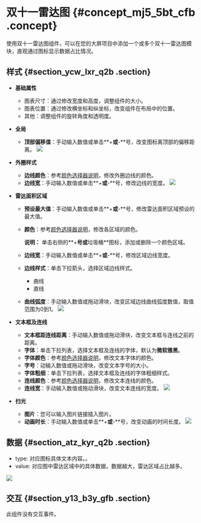 # 双十一雷达图 {#concept_mj5_5bt_cfb .concept}

使用双十一雷达图组件，可以在您的大屏项目中添加一个或多个双十一雷达图模块，直观通过图标显示数据占比情况。

## 样式 {#section_ycw_lxr_q2b .section}

-   **基础属性**

    -   图表尺寸：通过修改宽度和高度，调整组件的大小。
    -   图表位置：通过修改横坐标和纵坐标，改变组件在布局中的位置。
    -   其他：调整组件的旋转角度和透明度。
-   **全局**

    -   **顶部偏移值**：手动输入数值或单击**+**或**-**号，改变图标离顶部的偏移距离。
    ![](http://static-aliyun-doc.oss-cn-hangzhou.aliyuncs.com/assets/img/21301/154174431011895_zh-CN.png)


-   **外圈样式**

    -   **边线颜色**：参考[颜色选择器说明](cn.zh-CN/用户指南/管理组件/设置组件样式/配置项说明.md#section_kdw_vj4_t2b)，修改外圈边线的颜色。
    -   **边线宽**：手动输入数值或单击**+**或**-**号，修改边线的宽度。
    ![](http://static-aliyun-doc.oss-cn-hangzhou.aliyuncs.com/assets/img/21301/154174431011896_zh-CN.png)

-   **雷达面积区域**

    -   **预设最大值**：手动输入数值或单击**+**或**-**号，修改雷达面积区域预设的最大值。
    -   **颜色**：参考[颜色选择器说明](cn.zh-CN/用户指南/管理组件/设置组件样式/配置项说明.md#section_kdw_vj4_t2b)，修改各区域的颜色。

        **说明：** 单击右侧的**+**号或**垃圾桶**图标，添加或删除一个颜色区域。

    -   **边线宽**：手动输入数值或单击**+**或**-**号，修改区域边线宽度。
    -   **边线样式**：单击下拉箭头，选择区域边线样式。
        -   曲线
        -   直线
    -   **曲线弧度**：手动输入数值或拖动滑块，改变区域边线曲线弧度数值，取值范围为0到1。
    ![](http://static-aliyun-doc.oss-cn-hangzhou.aliyuncs.com/assets/img/21301/154174431011898_zh-CN.png)

-   **文本框及连线**

    -   **文本框距连线距离**：手动输入数值或拖动滑块，改变文本框与连线之前的距离。
    -   **字体**：单击下拉列表，选择文本框及连线的字体，默认为**微软雅黑**。
    -   **字体颜色**：参考[颜色选择器说明](cn.zh-CN/用户指南/管理组件/设置组件样式/配置项说明.md#section_kdw_vj4_t2b)，修改文本字体的颜色。
    -   **字号**：动输入数值或拖动滑块，改变文本字号的大小。
    -   **字体粗细**：单击下拉列表，选择文本框及连线的字体粗细样式。
    -   **连线颜色**：参考[颜色选择器说明](cn.zh-CN/用户指南/管理组件/设置组件样式/配置项说明.md#section_kdw_vj4_t2b)，修改文本连线的颜色。
    -   **连线宽**：手动输入数值或拖动滑块，改变文本连线的宽度。
    ![](http://static-aliyun-doc.oss-cn-hangzhou.aliyuncs.com/assets/img/21301/154174431011899_zh-CN.png)

-   **扫光**

    -   **图片**：您可以输入图片链接插入图片。
    -   **动画时长**：手动输入数值或单击**+**或**-**号，改变动画的时间长度。
    ![](http://static-aliyun-doc.oss-cn-hangzhou.aliyuncs.com/assets/img/21301/154174431111900_zh-CN.png)


## 数据 {#section_atz_kyr_q2b .section}

-   type: 对应图标具体文本内容。。
-   value: 对应图中雷达区域中的具体数据。数据越大，雷达区域占比越多。

![](http://static-aliyun-doc.oss-cn-hangzhou.aliyuncs.com/assets/img/21301/154174431111926_zh-CN.png)

## 交互 {#section_y13_b3y_gfb .section}

此组件没有交互事件。

